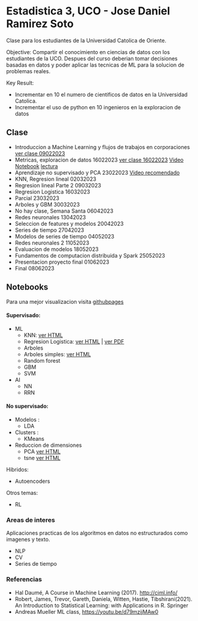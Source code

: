 # Estadistica 3, UCO - Jose Daniel Ramirez Soto
Clase para los estudiantes de la Universidad Catolica de Oriente.

Objective: 
Compartir el conocimiento en ciencias de datos con los estudiantes de la UCO. Despues del curso deberian tomar decisiones
basadas en datos y poder aplicar las tecnicas de ML para la solucion de problemas reales.

Key Result: 
- Incrementar en 10 el numero de cientificos de datos en la Universidad Catolica.
- Incrementar el uso de python en 10 ingenieros en la exploracion de datos
 

## Clase 

- Introduccion a Machine Learning y flujos de trabajos en corporaciones [ver clase 09022023](https://jdramirez.github.io/UCO_ML_AI/clases/09022023_UCO.pdf)
- Metricas, exploracion de datos  16022023 [ver clase 16022023](https://jdramirez.github.io/UCO_ML_AI/clases/16022023_UCO.pdf) [Video](https://drive.google.com/file/d/1e2GbTu7ngcX9rRHK2lsfadLXrdzmp-Dk/view?usp=sharing) [Notebook](https://github.com/jdramirez/UCO_ML_AI/blob/master/src/notebook_class/exploracion/exploracion_datos.ipynb) [lectura]( http://ciml.info/dl/v0_99/ciml-v0_99-ch15.pdf)
- Aprendizaje no supervisado y PCA 23022023 [Video recomendado](https://www.youtube.com/watch?v=CrFOGyU32PM&list=PL_pVmAaAnxIRnSw6wiCpSvshFyCREZmlM&index=14)
- KNN, Regresion lineal 02032023
- Regresion lineal Parte 2 09032023
- Regresion Logistica 16032023
- Parcial 23032023
- Arboles y GBM 30032023
- No hay clase, Semana Santa 06042023
- Redes neuronales 13042023 
- Seleccion de features y modelos 20042023
- Series de tiempo   27042023
- Modelos de series de tiempo  04052023
- Redes neuronales 2 11052023 
- Evaluacion de modelos  18052023
- Fundamentos de computacion distribuida y Spark 25052023
- Presentacion proyecto final 01062023
- Final 08062023

## Notebooks
Para una mejor visualizacion visita [githubpages](https://jdramirez.github.io/UCO_ML_AI/)
#### Supervisado:
  * ML
    * KNN: [ver HTML](https://jdramirez.github.io/UCO_ML_AI/Basic_KNN.html)
    * Regresion Logistica: [ver HTML](https://jdramirez.github.io/UCO_ML_AI/logistic_regression_by_hand.html) | [ver PDF](https://jdramirez.github.io/UCO_ML_AI/logistic_regression_by_hand.pdf)
    * Arboles
     * Arboles simples: [ver HTML](https://jdramirez.github.io/UCO_ML_AI/Trees.html)
     * Random forest 
     * GBM
    * SVM
  * AI
    * NN
    * RRN
    
    
#### No supervisado:
  * Modelos :
    * LDA  
  * Clusters : 
    * KMeans
  * Reduccion de dimensiones
    * PCA  [ver HTML](https://jdramirez.github.io/UCO_ML_AI/PCA.html)
    * tsne [ver HTML](https://jdramirez.github.io/UCO_ML_AI/k-means.html)


Hibridos:
  * Autoencoders
  
Otros temas:
  * RL
  
### Areas de interes
Aplicaciones practicas de los algoritmos en datos no estructurados como imagenes y texto.
  * NLP
  * CV
  * Series de tiempo
  
### Referencias
 * Hal Daumé, A Course in Machine Learning (2017). http://ciml.info/
 * Robert, James, Trevor, Gareth, Daniela, Witten, Hastie, Tibshirani(2021). An Introduction to Statistical Learning: with Applications in R. Springer
 * Andreas Mueller ML class, https://youtu.be/d79mzijMAw0
  
